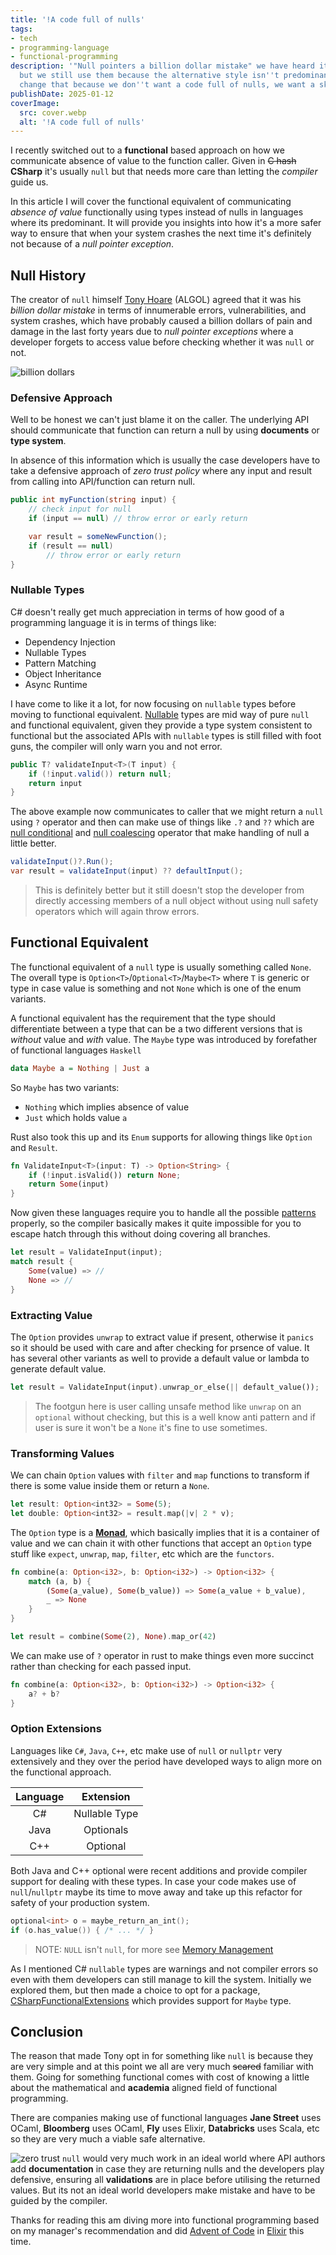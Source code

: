 ```yaml
---
title: '!A code full of nulls'
tags:
- tech
- programming-language
- functional-programming
description: '"Null pointers a billion dollar mistake" we have heard it so many times
  but we still use them because the alternative style isn''t predominant yet, let''s
  change that because we don''t want a code full of nulls, we want a sky full of stars.'
publishDate: 2025-01-12
coverImage:
  src: cover.webp
  alt: '!A code full of nulls'
---
```


I recently switched out to a **functional** based approach on how we communicate absence of value to the function caller. Given in ~~C hash~~ **CSharp** it's usually `null` but that needs more care than letting the *compiler* guide us.

In this article I will cover the functional equivalent of communicating *absence of value* functionally using types instead of nulls in languages where its predominant. It will provide you insights into how it's a more safer way to ensure that when your system crashes the next time it's definitely not because of a *null pointer exception*.
## Null History
The creator of `null` himself [Tony Hoare](http://en.wikipedia.org/wiki/Tony_Hoare) (ALGOL) agreed that it was his *billion dollar mistake* in terms of innumerable errors, vulnerabilities, and system crashes, which have probably caused a billion dollars of pain and damage in the last forty years due to *null pointer exceptions* where a developer forgets to access value before checking whether it was `null` or not.

![billion dollars](https://i.giphy.com/media/v1.Y2lkPTc5MGI3NjExbml4MWYycWdycWZhbjl1aGFrZHM3NWJxcWFkeHp3eTl5NG5rZWp4OCZlcD12MV9pbnRlcm5hbF9naWZfYnlfaWQmY3Q9Zw/jAHwgVRnCv5rVS5QgX/giphy.gif)

### Defensive Approach
Well to be honest we can't just blame it on the caller. The underlying API should communicate that function can return a null by using **documents** or **type system**.

In absence of this information which is usually the case developers have to take a defensive approach of *zero trust policy* where any input and result from calling into API/function can return null.

```csharp
public int myFunction(string input) {
	// check input for null
	if (input == null) // throw error or early return

	var result = someNewFunction();
	if (result == null)
		// throw error or early return
}
```

### Nullable Types
C# doesn't really get much appreciation in terms of how good of a programming language it is in terms of things like:
- Dependency Injection
- Nullable Types
- Pattern Matching
- Object Inheritance
- Async Runtime

I have come to like it a lot, for now focusing on `nullable` types before moving to functional equivalent. [Nullable](https://learn.microsoft.com/en-us/dotnet/csharp/nullable-references) types are mid way of pure `null` and functional equivalent, given they provide a type system consistent to functional but the associated APIs with `nullable` types is still filled with foot guns, the compiler will only warn you and not error.
```csharp
public T? validateInput<T>(T input) {
	if (!input.valid()) return null;
	return input
}
```

The above example now communicates to caller that we might return a `null` using `?` operator and then can make use of things like `.?` and `??` which are [null conditional](https://learn.microsoft.com/en-us/archive/msdn-magazine/2014/october/csharp-the-new-and-improved-csharp-6-0) and [null coalescing](https://learn.microsoft.com/en-us/dotnet/csharp/language-reference/operators/null-coalescing-operator) operator that make handling of null a little better.
```csharp
validateInput()?.Run();
var result = validateInput(input) ?? defaultInput();
```

>This is definitely better but it still doesn't stop the developer from directly accessing members of a null object without using null safety operators which will again throw errors.

## Functional Equivalent
The functional equivalent of a `null` type is usually something called `None`. The overall type is `Option<T>`/`Optional<T>`/`Maybe<T>` where `T` is generic or type in case value is something and not `None` which is one of the enum variants.

A functional equivalent has the requirement that the type should differentiate between a type that can be a two different versions that is *without* value and *with* value. The `Maybe` type was introduced by forefather of functional languages `Haskell`
```haskell
data Maybe a = Nothing | Just a
```

So `Maybe` has two variants:
- `Nothing` which implies absence of value
- `Just` which holds value `a`

Rust also took this up and its `Enum` supports for allowing things like `Option` and `Result`.
```rust
fn ValidateInput<T>(input: T) -> Option<String> {
	if (!input.isValid()) return None;
	return Some(input)
}
```

Now given these languages require you to handle all the possible [patterns](https://blog.king-11.dev/posts/sum-types/#pattern-matching) properly, so the compiler basically makes it quite impossible for you to escape hatch through this without doing covering all branches.
```rust
let result = ValidateInput(input);
match result {
	Some(value) => //
	None => //
}
```

### Extracting Value
The `Option` provides `unwrap` to extract value if present, otherwise it `panics` so it should be used with care and after checking for prsence of value. It has several other variants as well to provide a default value or lambda to generate default value.
```rust
let result = ValidateInput(input).unwrap_or_else(|| default_value());
```

>The footgun here is user calling unsafe method like `unwrap` on an `optional` without checking, but this is a well know anti pattern and if user is sure it won't be a `None` it's fine to use sometimes.
### Transforming Values
We can chain `Option` values with `filter` and `map` functions to transform if there is some value inside them or return a `None`.
```rust
let result: Option<int32> = Some(5);
let double: Option<int32> = result.map(|v| 2 * v);
```

The `Option` type is a **[Monad](https://en.wikipedia.org/wiki/Monad_(functional_programming)#:~:text=In%20most%20languages%2C%20the%20Maybe,some%20kind%20of%20enumerated%20type.)**, which basically implies that it is a container of value and we can chain it with other functions that accept an `Option` type stuff like `expect`, `unwrap`, `map`, `filter`, etc which are the `functors`.
```rust
fn combine(a: Option<i32>, b: Option<i32>) -> Option<i32> {
	match (a, b) {
		(Some(a_value), Some(b_value)) => Some(a_value + b_value),
		_ => None
	}
}

let result = combine(Some(2), None).map_or(42)
```

We can make use of `?` operator in rust to make things even more succinct rather than checking for each passed input.
```rust
fn combine(a: Option<i32>, b: Option<i32>) -> Option<i32> {
	a? + b?
}
```

### Option Extensions
Languages like `C#`, `Java`, `C++`, etc make use of `null` or `nullptr` very extensively and they over the period have developed ways to align more on the functional approach.

| Language |   Extension   |
| :------: | :-----------: |
|    C#    | Nullable Type |
|   Java   |   Optionals   |
|   C++    |   Optional    |

Both Java and C++ optional were recent additions and provide compiler support for dealing with these types. In case your code makes use of `null`/`nullptr` maybe its time to move away and take up this refactor for safety of your production system.
```cpp
optional<int> o = maybe_return_an_int();
if (o.has_value()) { /* ... */ }
```

>NOTE: `NULL` isn't `null`, for more see [Memory Management](https://blog.king-11.dev/posts/memory-management/#dynamic-sizing)

As I mentioned C# `nullable` types are warnings and not compiler errors so even with them developers can still manage to kill the system. Initially we explored them, but then made a choice to opt for a package, [CSharpFunctionalExtensions](https://github.com/vkhorikov/CSharpFunctionalExtensions) which provides support for `Maybe` type.

## Conclusion
The reason that made Tony opt in for something like `null` is because they are very simple and at this point we all are very much ~~scared~~ familiar with them. Going for something functional comes with cost of knowing a little about the mathematical and **academia** aligned field of functional programming.

There are companies making use of functional languages **Jane Street** uses OCaml, **Bloomberg** uses OCaml, **Fly** uses Elixir, **Databricks** uses Scala, etc so they are very much a viable safe alternative.

![zero trust](https://i.giphy.com/media/v1.Y2lkPTc5MGI3NjExNXhsdzF1NDNvcXE5cTlqNXB6OGRuMGplN3A5OWx1MDJlM3Bqdnk2aSZlcD12MV9pbnRlcm5hbF9naWZfYnlfaWQmY3Q9Zw/26BRObY948obnZmz6/giphy.gif)
`null` would very much work in an ideal world where API authors add **documentation** in case they are returning nulls and the developers play defensive, ensuring all **validations** are in place before utilising the returned values. But its not an ideal world developers make mistake and have to be guided by the compiler.

Thanks for reading this am diving more into functional programming based on my manager's recommendation and did [Advent of Code](https://adventofcode.com/2024) in [Elixir](https://github.com/king-11/AdventOfCode/?tab=readme-ov-file#advent-of-code) this time.
